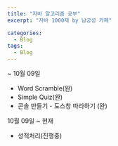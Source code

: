 ```yaml
---
title: "자바 알고리즘 공부"
excerpt: "자바 1000제 by 남궁성 카페"

categories:
  - Blog
tags:
  - Blog
---
```



~ 10월 09일 

- Word Scramble(완)
- Simple Quiz(완)
- 콘솔 만들기 - 도스창 따라하기 (완)


10월 09일 ~ 현재
- 성적처리(진행중)
